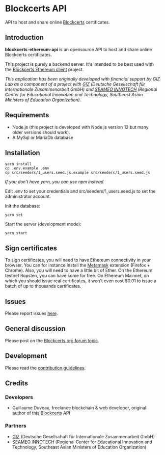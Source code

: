 # Blockcerts API

API to host and share online [Blockcerts](https://www.blockcerts.org) certificates.

## Introduction

**blockcerts-ethereum-api** is an opensource API to host and share online Blockcerts certificates.

This project is purely a backend server. It's intended to be best used with the [Blockcerts Ethereum client](https://github.com/guix77/blockcerts-ethereum-client) project.

*This application has been originally developed with financial support by GIZ Lab as a component of a project with [GIZ](https://www.giz.de/en/html/index.html) (Deutsche Gesellschaft für Internationale Zusammenarbeit GmbH) and [SEAMEO INNOTECH](https://www.seameo-innotech.org/) (Regional Center for Educational Innovation and Technology, Southeast Asian Ministers of Education Organization).*

## Requirements

+ Node.js (this project is developed with Node.js version 13 but many older versions should work).
+ A MySql or MariaDb database

## Installation

````
yarn install
cp .env.example .env
cp src/seeders/1_users.seed.js.example src/seeders/1_users.seed.js
````

*If you don't have yarn, you can use npm instead.*

Edit .env to set your credentials and src/seeders/1_users.seed.js to set the administrator account.

Init the database:

````
yarn set
````

Start the server (development mode):

````
yarn start
````

## Sign certificates

To sign certificates, you will need to have Ethereum connectivity in your browser. You can for instance install the [Metamask](https://metamask.io/) extension (Firefox + Chrome). Also, you will need to have a little bit of Ether. On the Ethereum testnet Ropsten, you can have some for free. On Ethereum Mainnet, on which you should issue real certificates, it won't even cost $0.01 to issue a batch of up to thousands certificates.

## Issues

Please report issues [here](https://github.com/guix77/blockcerts-api/issues).

## General discussion

Please post on the [Blockcerts.org forum topic](https://community.blockcerts.org/t/TODO).

## Development

Please read the [contribution guidelines](CONTRIBUTING.md).

## Credits

### Developers

+ Guillaume Duveau, freelance blockchain & web developer, original author of this [Blockcerts](https://guillaumeduveau.com/en/blockcerts) API

### Partners

+ [GIZ](https://www.giz.de/en/html/index.html) (Deutsche Gesellschaft für Internationale Zusammenarbeit GmbH)
+ [SEAMEO INNOTECH](https://www.seameo-innotech.org/) (Regional Center for Educational Innovation and Technology, Southeast Asian Ministers of Education Organization)
